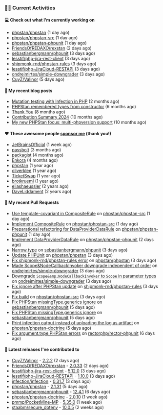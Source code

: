 ### 👨‍💻 Current Activities


#### 💻 Check out what I'm currently working on

- [phpstan/phpstan](https://github.com/phpstan/phpstan) (1 day ago)
- [phpstan/phpstan-src](https://github.com/phpstan/phpstan-src) (1 day ago)
- [phpstan/phpstan-phpunit](https://github.com/phpstan/phpstan-phpunit) (1 day ago)
- [FriendsOfREDAXO/rexstan](https://github.com/FriendsOfREDAXO/rexstan) (2 days ago)
- [sebastianbergmann/phpunit](https://github.com/sebastianbergmann/phpunit) (3 days ago)
- [lesstif/php-jira-rest-client](https://github.com/lesstif/php-jira-rest-client) (3 days ago)
- [shipmonk-rnd/phpstan-rules](https://github.com/shipmonk-rnd/phpstan-rules) (3 days ago)
- [lesstif/php-JiraCloud-RESTAPI](https://github.com/lesstif/php-JiraCloud-RESTAPI) (3 days ago)
- [ondrejmirtes/simple-downgrader](https://github.com/ondrejmirtes/simple-downgrader) (3 days ago)
- [CuyZ/Valinor](https://github.com/CuyZ/Valinor) (5 days ago)


#### 📜 My recent blog posts

- [Mutation testing with Infection in PHP](https://staabm.github.io/2025/08/01/infection-php-mutation-testing.html) (2 months ago)
- [PHPStan remembered types from constructor](https://staabm.github.io/2025/04/15/phpstan-remember-constructor-types.html) (6 months ago)
- [Thank You](https://staabm.github.io/2025/01/24/thank-you.html) (8 months ago)
- [Contribution Summary 2024](https://staabm.github.io/2024/12/11/contribution-summary-2024.html) (10 months ago)
- [My new PHPStan focus: multi-phpversion support](https://staabm.github.io/2024/11/28/phpstan-php-version-in-scope.html) (10 months ago)


#### ❤️ These awesome people [sponsor me](https://github.com/sponsors/staabm) (thank you!)

- [JetBrainsOfficial](https://github.com/JetBrainsOfficial) (1 week ago)
- [passbolt](https://github.com/passbolt) (3 months ago)
- [packagist](https://github.com/packagist) (4 months ago)
- [Enkora](https://github.com/Enkora) (4 months ago)
- [phpstan](https://github.com/phpstan) (1 year ago)
- [oliverklee](https://github.com/oliverklee) (1 year ago)
- [TicketSwap](https://github.com/TicketSwap) (1 year ago)
- [brotkrueml](https://github.com/brotkrueml) (1 year ago)
- [eliashaeussler](https://github.com/eliashaeussler) (2 years ago)
- [DaveLiddament](https://github.com/DaveLiddament) (2 years ago)


#### 🔨 My recent Pull Requests

- [Use template-covariant in CompositeRule](https://github.com/phpstan/phpstan-src/pull/4439) on [phpstan/phpstan-src](https://github.com/phpstan/phpstan-src) (1 day ago)
- [Implement CompositeRule](https://github.com/phpstan/phpstan-src/pull/4438) on [phpstan/phpstan-src](https://github.com/phpstan/phpstan-src) (1 day ago)
- [Preparational refactoring for DataProviderDataRule](https://github.com/phpstan/phpstan-phpunit/pull/239) on [phpstan/phpstan-phpunit](https://github.com/phpstan/phpstan-phpunit) (1 day ago)
- [Implement DataProviderDataRule](https://github.com/phpstan/phpstan-phpunit/pull/238) on [phpstan/phpstan-phpunit](https://github.com/phpstan/phpstan-phpunit) (2 days ago)
- [Narrow type](https://github.com/sebastianbergmann/phpunit/pull/6390) on [sebastianbergmann/phpunit](https://github.com/sebastianbergmann/phpunit) (3 days ago)
- [Update PHPUnit](https://github.com/phpstan/phpstan/pull/13679) on [phpstan/phpstan](https://github.com/phpstan/phpstan) (3 days ago)
- [Fix shipmonk-rnd/phpstan-rules error](https://github.com/phpstan/phpstan/pull/13678) on [phpstan/phpstan](https://github.com/phpstan/phpstan) (3 days ago)
- [Made Scope&amp;NodeCallbackInvoker downgrade independent of order](https://github.com/ondrejmirtes/simple-downgrader/pull/17) on [ondrejmirtes/simple-downgrader](https://github.com/ondrejmirtes/simple-downgrader) (3 days ago)
- [Downgrade `Scope&amp;NodeCallbackInvoker` to `Scope` in parameter types](https://github.com/ondrejmirtes/simple-downgrader/pull/16) on [ondrejmirtes/simple-downgrader](https://github.com/ondrejmirtes/simple-downgrader) (3 days ago)
- [Fix ignore after PHPStan update](https://github.com/shipmonk-rnd/phpstan-rules/pull/322) on [shipmonk-rnd/phpstan-rules](https://github.com/shipmonk-rnd/phpstan-rules) (3 days ago)
- [Fix build](https://github.com/phpstan/phpstan-src/pull/4428) on [phpstan/phpstan-src](https://github.com/phpstan/phpstan-src) (3 days ago)
- [Fix PHPStan missingType.generics ignore](https://github.com/sebastianbergmann/phpunit/pull/6387) on [sebastianbergmann/phpunit](https://github.com/sebastianbergmann/phpunit) (5 days ago)
- [Fix PHPStan missingType.generics ignore](https://github.com/sebastianbergmann/phpunit/pull/6386) on [sebastianbergmann/phpunit](https://github.com/sebastianbergmann/phpunit) (5 days ago)
- [Print infection output instead of uploading the log as artifact](https://github.com/phpstan/phpstan-doctrine/pull/696) on [phpstan/phpstan-doctrine](https://github.com/phpstan/phpstan-doctrine) (5 days ago)
- [Fix argument.type PHPStan errors](https://github.com/rectorphp/rector-phpunit/pull/553) on [rectorphp/rector-phpunit](https://github.com/rectorphp/rector-phpunit) (6 days ago)


#### 🔭 Latest releases I've contributed to

- [CuyZ/Valinor](https://github.com/CuyZ/Valinor) - [2.2.2](https://github.com/CuyZ/Valinor/releases/tag/2.2.2) (2 days ago)
- [FriendsOfREDAXO/rexstan](https://github.com/FriendsOfREDAXO/rexstan) - [2.0.33](https://github.com/FriendsOfREDAXO/rexstan/releases/tag/2.0.33) (2 days ago)
- [lesstif/php-jira-rest-client](https://github.com/lesstif/php-jira-rest-client) - [5.12.0](https://github.com/lesstif/php-jira-rest-client/releases/tag/5.12.0) (3 days ago)
- [lesstif/php-JiraCloud-RESTAPI](https://github.com/lesstif/php-JiraCloud-RESTAPI) - [1.10.0](https://github.com/lesstif/php-JiraCloud-RESTAPI/releases/tag/1.10.0) (3 days ago)
- [infection/infection](https://github.com/infection/infection) - [0.31.7](https://github.com/infection/infection/releases/tag/0.31.7) (3 days ago)
- [phpstan/phpstan](https://github.com/phpstan/phpstan) - [2.1.31](https://github.com/phpstan/phpstan/releases/tag/2.1.31) (5 days ago)
- [sebastianbergmann/phpunit](https://github.com/sebastianbergmann/phpunit) - [12.4.1](https://github.com/sebastianbergmann/phpunit/releases/tag/12.4.1) (6 days ago)
- [phpstan/phpstan-doctrine](https://github.com/phpstan/phpstan-doctrine) - [2.0.10](https://github.com/phpstan/phpstan-doctrine/releases/tag/2.0.10) (1 week ago)
- [pmmp/PocketMine-MP](https://github.com/pmmp/PocketMine-MP) - [5.35.0](https://github.com/pmmp/PocketMine-MP/releases/tag/5.35.0) (1 week ago)
- [staabm/secure_dotenv](https://github.com/staabm/secure_dotenv) - [10.0.5](https://github.com/staabm/secure_dotenv/releases/tag/10.0.5) (2 weeks ago)
